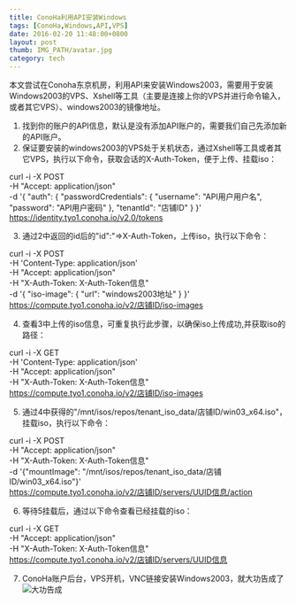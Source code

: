 ```yaml
---
title: ConoHa利用API安装Windows
tags: [ConoHa,Windows,API,VPS]
date: 2016-02-20 11:48:00+0800
layout: post
thumb: IMG_PATH/avatar.jpg
category: tech
---
```


本文尝试在Conoha东京机房，利用API来安装Windows2003，需要用于安装Windows2003的VPS、Xshell等工具（主要是连接上你的VPS并进行命令输入，或者其它VPS）、windows2003的镜像地址。
1. 找到你的账户的API信息，默认是没有添加API账户的，需要我们自己先添加新的API账户。
2. 保证要安装的windows2003的VPS处于关机状态，通过Xshell等工具或者其它VPS，执行以下命令，获取会话的X-Auth-Token，便于上传、挂载iso：

curl -i -X POST \
-H "Accept: application/json" \
-d '{
"auth": {
	"passwordCredentials": {
	"username": "API用户用户名",
	"password": "API用户密码"
    },
"tenantId": "店铺ID"
}
}' \
https://identity.tyo1.conoha.io/v2.0/tokens

3. 通过2中返回的id后的"id":"=>X-Auth-Token，上传iso，执行以下命令：

curl -i -X POST \
-H 'Content-Type: application/json' \
-H "Accept: application/json" \
-H "X-Auth-Token: X-Auth-Token信息" \
-d '{
	"iso-image": {
	"url": "windows2003地址"
    }
}' \
https://compute.tyo1.conoha.io/v2/店铺ID/iso-images

4. 查看3中上传的iso信息，可重复执行此步骤，以确保iso上传成功,并获取iso的路径：

curl -i -X GET \
-H 'Content-Type: application/json' \
-H "Accept: application/json" \
-H "X-Auth-Token: X-Auth-Token信息" \
https://compute.tyo1.conoha.io/v2/店铺ID/iso-images

5. 通过4中获得的"/mnt/isos/repos/tenant_iso_data/店铺ID/win03_x64.iso"，挂载iso，执行以下命令：

curl -i -X POST \
-H "Accept: application/json" \
-H "X-Auth-Token: X-Auth-Token信息" \
-d '{"mountImage": "/mnt/isos/repos/tenant_iso_data/店铺ID/win03_x64.iso"}' \
https://compute.tyo1.conoha.io/v2/店铺ID/servers/UUID信息/action

6. 等待5挂载后，通过以下命令查看已经挂载的iso：

curl -i -X GET \
-H "Accept: application/json" \
-H "X-Auth-Token: X-Auth-Token信息" \
https://compute.tyo1.conoha.io/v2/店铺ID/servers/UUID信息

7. ConoHa账户后台，VPS开机，VNC链接安装Windows2003，就大功告成了
![大功告成](https://ww2.sinaimg.cn/mw600/005PvELHgw1f4dh9yfy58j30i20h3ju3.jpg)
